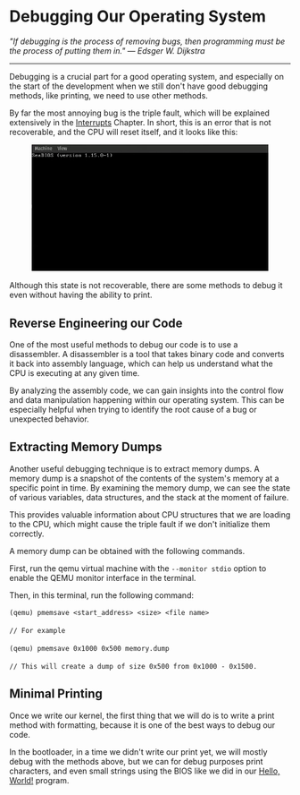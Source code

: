 # Debugging Our Operating System

_"If debugging is the process of removing bugs, then programming must be the process of putting them in." — Edsger W. Dijkstra_

---

Debugging is a crucial part for a good operating system, and especially on the start of the development when we still don't have good debugging methods, like printing, we need to use other methods.

By far the most annoying bug is the triple fault, which will be explained extensively in the [Interrupts](ch05-00-interrupts-and-exceptions.md) Chapter. In short, this is an error that is not recoverable, and the CPU will reset itself, and it looks like this:

<figure><img src="assets/triple_fault_screen.gif" alt=""><figcaption></figcaption></figure>

Although this state is not recoverable, there are some methods to debug it even without having the ability to print.

## Reverse Engineering our Code

One of the most useful methods to debug our code is to use a disassembler. A disassembler is a tool that takes binary code and converts it back into assembly language, which can help us understand what the CPU is executing at any given time.

By analyzing the assembly code, we can gain insights into the control flow and data manipulation happening within our operating system. This can be especially helpful when trying to identify the root cause of a bug or unexpected behavior.

## Extracting Memory Dumps

Another useful debugging technique is to extract memory dumps. A memory dump is a snapshot of the contents of the system's memory at a specific point in time. By examining the memory dump, we can see the state of various variables, data structures, and the stack at the moment of failure.

This provides valuable information about CPU structures that we are loading to the CPU, which might cause the triple fault if we don't initialize them correctly.

A memory dump can be obtained with the following commands.

First, run the qemu virtual machine with the `--monitor stdio` option to enable the QEMU monitor interface in the terminal.

Then, in this terminal, run the following command:

```
(qemu) pmemsave <start_address> <size> <file name>

// For example

(qemu) pmemsave 0x1000 0x500 memory.dump

// This will create a dump of size 0x500 from 0x1000 - 0x1500.
```


## Minimal Printing

Once we write our kernel, the first thing that we will do is to write a print method with formatting, because it is one of the best ways to debug our code.

In the bootloader, in a time we didn't write our print yet, we will mostly debug with the methods above, but we can for debug purposes print characters, and even small strings using the BIOS like we did in our [Hello, World!](./ch01-02-booting-our-binary.md) program.